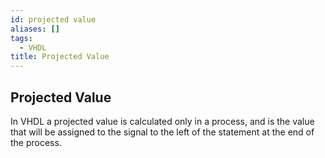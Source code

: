 ```yaml
---
id: projected value
aliases: []
tags:
  - VHDL
title: Projected Value
---
```


## Projected Value
In VHDL a projected value is calculated only in a process,
and is the value that  will be assigned to the signal to the
left of the statement at the end of the process.

